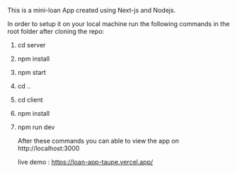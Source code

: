 This is a mini-loan App created using Next-js and Nodejs.

In order to setup it on your local machine run the following commands in the root folder after cloning the repo: 

1. cd server
2. npm install
3. npm start
4. cd ..
5. cd client
6. npm install
7. npm run dev

   After these commands you can able to view the app on http://localhost:3000

   live demo : https://loan-app-taupe.vercel.app/
